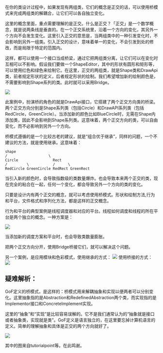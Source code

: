 在你的类设计过程中，如果发现有两组类，它们的概念是正交的话，可以使用桥模式来完成两组类的解耦合，让它们可以各自独立变化。

这里的概念里面，重点需要理解的是正交。什么是正交？「正交」是一个数学概念，就是说两条线是垂直的。在一个正交系统里，沿着一个方向的变化，其另外一个方向不会发生变化。这里引入正交的意思是，当两组类中的一种引发变化时，不会影响到另外一组类。引入正交的设计，意味着单一的变化，不会引发到处的修改，而是局限于特定的范围内。

这样，都可以使用一个接口当成桥梁，通过它把两组类分离，让它们可以在变化时互相可以不影响。假设我们要做一个ShapeEditor，其中的形状有圆形和矩形等，可以使用红色和绿色来绘制它。在这里，正交的两组类，就是Shape类和DrawApi类，前者规定形状的定义，后者规定形状的绘制。我们希望增加新的绘制颜色是，不需要影响到Shape系列的类。此时就可以采用Bridge。

![](https://user-gold-cdn.xitu.io/2017/12/29/160a19596209d767?w=560&h=293&f=jpeg&s=20110)

此案例中，扮演桥的角色的就是DrawApi接口，它搭建了两个正交方向类的桥梁。两个正交方向分别是Shape系列类（包括Circle）和DrawAPI系列类（包括RedCircle，GreenCircle）。当添加新的颜色比如BlueCircle时，无需在Shape内添加类，因此不会影响到Shape系列类。这意味着，两个正交方向的类，可以自由变化，而不必影响到另外一个方向。

桥模式遵循的是一个比较古老的建议，就是“组合优于继承”，同样的问题，一个不建议的方法，就是使用继承。这意味着：

    shape
    /                   \ 
    Circle                Rect
    /         \           /      \
    RedCircle GreenCircle RedRect GreenRect

当引入新的颜色时，会导致指数级的类数量爆炸。也会导致本来两个正交的类，现在完全的粘合在一起，任何一个变化，都会导致另外一个方向的类的变化。

只要是设计内有两个正交的概念，就可以考虑使用桥模式。形状和绘制方法,行为和平台，文件格式和序列化方法，都是这样的正交概念。

行为和平台的典型案例是线程调度器和对应的平台。线程如何调度和线程的所在平台是两个独立的概念。一种方案是：


![](https://user-gold-cdn.xitu.io/2018/1/8/160d4d28f4302731)

当添加新的调度方案和平台时，也会导致类数量膨胀。

把两个正交方向分开，使用Bridge桥接它们，就可以解决这个问题。

另一个案例，是应用模块和色彩模式，使用继承的方式：
![](https://user-gold-cdn.xitu.io/2018/1/8/160d4f6f42fc2dae?w=368&h=380&f=png&s=8641)
使用桥接的方式：
![](https://user-gold-cdn.xitu.io/2018/1/8/160d4f7a6e07a6f9?w=368&h=380&f=png&s=6558)

## 疑难解析：

GoF定义的桥模式，是这样的：桥模式用来解耦抽象和实现以便两者可以分别变化。这里抽象指的是Abstraction和RedefinedAbstraction两个类，而实现指的是Implementor接口和ConcreteImplement实现。

这里的“抽象”和“实现”是比较容易误解的。它不是我们通常认为的“抽象就是接口或者抽象类，实现就是类”。GoF定义是语言独立的，在这里要忘掉计算机语言的定义。简单的理解抽象和具体是正交的两个方向就好了。

![](https://user-gold-cdn.xitu.io/2018/1/8/160d4d659aeed723?w=500&h=250&f=png&s=10236)



其中的图来自tutorialpoint等。在此鸣谢。

